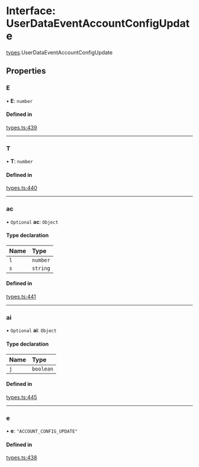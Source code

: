 # Interface: UserDataEventAccountConfigUpdate

[types](../modules/types.md).UserDataEventAccountConfigUpdate

## Properties

### E

• **E**: `number`

#### Defined in

[types.ts:439](https://github.com/Altamoon/altamoon/blob/f3d1f5e/app/api/types.ts#L439)

___

### T

• **T**: `number`

#### Defined in

[types.ts:440](https://github.com/Altamoon/altamoon/blob/f3d1f5e/app/api/types.ts#L440)

___

### ac

• `Optional` **ac**: `Object`

#### Type declaration

| Name | Type |
| :------ | :------ |
| `l` | `number` |
| `s` | `string` |

#### Defined in

[types.ts:441](https://github.com/Altamoon/altamoon/blob/f3d1f5e/app/api/types.ts#L441)

___

### ai

• `Optional` **ai**: `Object`

#### Type declaration

| Name | Type |
| :------ | :------ |
| `j` | `boolean` |

#### Defined in

[types.ts:445](https://github.com/Altamoon/altamoon/blob/f3d1f5e/app/api/types.ts#L445)

___

### e

• **e**: ``"ACCOUNT_CONFIG_UPDATE"``

#### Defined in

[types.ts:438](https://github.com/Altamoon/altamoon/blob/f3d1f5e/app/api/types.ts#L438)
